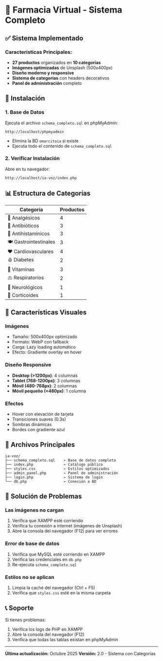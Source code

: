 # 🏥 Farmacia Virtual - Sistema Completo

## ✅ Sistema Implementado

### Características Principales:
- **27 productos** organizados en **10 categorías**
- **Imágenes optimizadas** de Unsplash (500x400px)
- **Diseño moderno y responsive**
- **Sistema de categorías** con headers decorativos
- **Panel de administración** completo

## 🚀 Instalación

### 1. Base de Datos
Ejecuta el archivo `schema_completo.sql` en phpMyAdmin:
```
http://localhost/phpmyadmin
```
- Elimina la BD `omarcitoia` si existe
- Ejecuta todo el contenido de `schema_completo.sql`

### 2. Verificar Instalación
Abre en tu navegador:
```
http://localhost/ia-voz/index.php
```

## 📊 Estructura de Categorías

| Categoría | Productos |
|-----------|-----------|
| 💊 Analgésicos | 4 |
| 🦠 Antibióticos | 3 |
| 🤧 Antihistamínicos | 3 |
| 🍽️ Gastrointestinales | 3 |
| ❤️ Cardiovasculares | 4 |
| 🩸 Diabetes | 2 |
| 💪 Vitaminas | 3 |
| 🫁 Respiratorios | 2 |
| 🧠 Neurológicos | 1 |
| 💉 Corticoides | 1 |

## 🎨 Características Visuales

### Imágenes
- Tamaño: 500x400px optimizado
- Formato: WebP con fallback
- Carga: Lazy loading automático
- Efecto: Gradiente overlay en hover

### Diseño Responsive
- **Desktop (>1200px)**: 4 columnas
- **Tablet (768-1200px)**: 3 columnas
- **Móvil (480-768px)**: 2 columnas
- **Móvil pequeño (<480px)**: 1 columna

### Efectos
- Hover con elevación de tarjeta
- Transiciones suaves (0.3s)
- Sombras dinámicas
- Bordes con gradiente azul

## 📁 Archivos Principales

```
ia-voz/
├── schema_completo.sql    ← Base de datos completa
├── index.php              ← Catálogo público
├── styles.css             ← Estilos optimizados
├── admin_panel.php        ← Panel de administración
├── login.php              ← Sistema de login
└── db.php                 ← Conexión a BD
```

## 🔧 Solución de Problemas

### Las imágenes no cargan
1. Verifica que XAMPP esté corriendo
2. Verifica tu conexión a internet (imágenes de Unsplash)
3. Abre la consola del navegador (F12) para ver errores

### Error de base de datos
1. Verifica que MySQL esté corriendo en XAMPP
2. Verifica las credenciales en `db.php`
3. Re-ejecuta `schema_completo.sql`

### Estilos no se aplican
1. Limpia la caché del navegador (Ctrl + F5)
2. Verifica que `styles.css` esté en la misma carpeta

## 📞 Soporte

Si tienes problemas:
1. Verifica los logs de PHP en XAMPP
2. Abre la consola del navegador (F12)
3. Verifica que todas las tablas existan en phpMyAdmin

---

**Última actualización:** Octubre 2025
**Versión:** 2.0 - Sistema con Categorías
